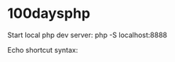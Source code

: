 # 100daysphp

Start local php dev server:
php -S localhost:8888

Echo shortcut syntax:
<?= $string ?>
